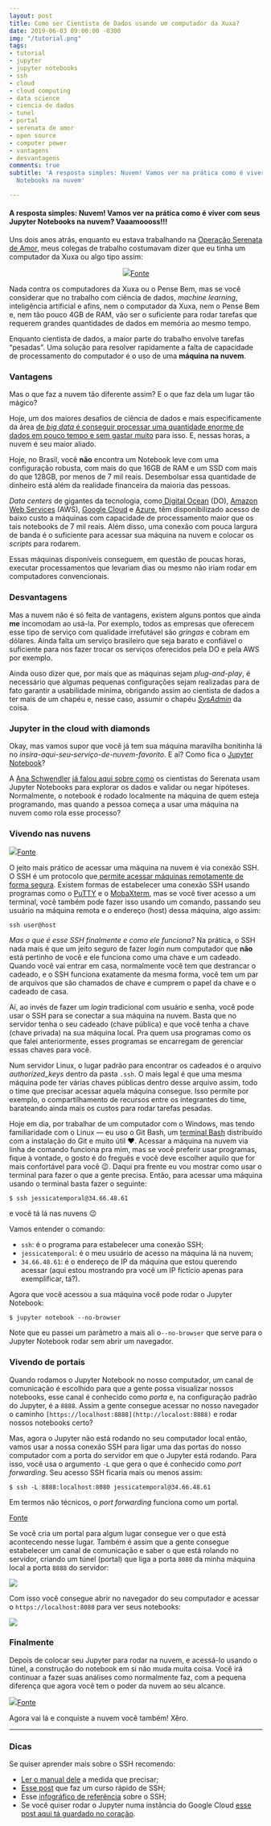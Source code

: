 ```yaml
---
layout: post
title: Como ser Cientista de Dados usando um computador da Xuxa?
date: 2019-06-03 09:00:00 -0300
img: "/tutorial.png"
tags:
- tutorial
- jupyter
- jupyter notebooks
- ssh
- cloud
- cloud computing
- data science
- ciencia de dados
- tunel
- portal
- serenata de amor
- open source
- computer power
- vantagens
- desvantagens
comments: true
subtitle: 'A resposta simples: Nuvem! Vamos ver na prática como é viver com seus Jupyter
  Notebooks na nuvem'

---
```

#### A resposta simples: Nuvem! Vamos ver na prática como é viver com seus Jupyter Notebooks na nuvem? Vaaamoooss!!!

Uns dois anos atrás, enquanto eu estava trabalhando na [Operação Serenata de Amor](https://serenata.ai/), meus colegas de trabalho costumavam dizer que eu tinha um computador da Xuxa ou algo tipo assim: <center><img src="https://cdn-images-1.medium.com/max/800/1*iu4Fht5QlGZcO-V30SjzxQ.jpeg"/><a href="https://upload.wikimedia.org/wikipedia/commons/thumb/1/18/Pense_bem.jpg/1200px-Pense_bem.jpg">Fonte</a></center>

Nada contra os computadores da Xuxa ou o Pense Bem, mas se você considerar que no trabalho com ciência de dados, _machine learning_, inteligência artificial e afins, nem o computador da Xuxa, nem o Pense Bem e, nem tão pouco 4GB de RAM, vão ser o suficiente para rodar tarefas que requerem grandes quantidades de dados em memória ao mesmo tempo.

Enquanto cientista de dados, a maior parte do trabalho envolve tarefas “pesadas”. Uma solução para resolver rapidamente a falta de capacidade de processamento do computador é o uso de uma **máquina na nuvem**.

### Vantagens

Mas o que faz a nuvem tão diferente assim? E o que faz dela um lugar tão mágico?

Hoje, um dos maiores desafios de ciência de dados e mais especificamente da área [de _big data_ é conseguir processar uma quantidade enorme de dados em pouco tempo e sem gastar muito](https://podcast.pizzadedados.com/e/episodio-012-big-data/) para isso. E, nessas horas, a nuvem é seu maior aliado.

Hoje, no Brasil, você **não** encontra um Notebook leve com uma configuração robusta, com mais do que 16GB de RAM e um SSD com mais do que 128GB, por menos de 7 mil reais. Desembolsar essa quantidade de dinheiro está além da realidade financeira da maioria das pessoas.

_Data centers_ de gigantes da tecnologia, como[ Digital Ocean](https://www.digitalocean.com) (DO), [Amazon Web Services](https://aws.amazon.com/free/?sc_channel=PS&sc_campaign=acquisition_BR&sc_publisher=google&sc_medium=english_cloud_computing_hv_b&sc_content=aws_core_e&sc_detail=amazon%20web%20services&sc_category=cloud_computing&sc_segment=188845125590&sc_matchtype=e&sc_country=BR&s_kwcid=AL!4422!3!188845125590!e!!g!!amazon%20web%20services&ef_id=WOL2gwAAAOiSCw9m:20170404012731:s) (AWS), [Google Cloud](https://cloud.google.com/compute/docs/instances/?hl=pt-br) e [Azure](https://azure.microsoft.com/pt-br/), têm disponibilizado acesso de baixo custo a máquinas com capacidade de processamento maior que os tais notebooks de 7 mil reais. Além disso, uma conexão com pouca largura de banda é o suficiente para acessar sua máquina na nuvem e colocar os _scripts_ para rodarem.

Essas máquinas disponíveis conseguem, em questão de poucas horas, executar processamentos que levariam dias ou mesmo não iriam rodar em computadores convencionais.

### Desvantagens

Mas a nuvem não é só feita de vantagens, existem alguns pontos que ainda **me** incomodam ao usá-la. Por exemplo, todos as empresas que oferecem esse tipo de serviço com qualidade irrefutável são _gringas_ e cobram em dólares. Ainda falta um serviço brasileiro que seja barato e confiável o suficiente para nos fazer trocar os serviços oferecidos pela DO e pela AWS por exemplo.

Ainda ouso dizer que, por mais que as máquinas sejam _plug-and-play_, é necessário que algumas pequenas configurações sejam realizadas para de fato garantir a usabilidade mínima, obrigando assim ao cientista de dados a ter mais de um chapéu e, nesse caso, assumir o chapéu [_SysAdmin_](https://pt.m.wikipedia.org/wiki/Administrador_de_sistemas) da coisa.

### Jupyter in the cloud with diamonds

Okay, mas vamos supor que você já tem sua máquina maravilha bonitinha lá no _insira-aqui-seu-serviço-de-nuvem-favorito​_. E aí? Como fica o [Jupyter Notebook](https://jupyter.org/)?

A [Ana Schwendler](https://medium.com/u/a84fab589b6c) [já falou aqui sobre como](https://medium.com/data-science-brigade/validando-hip%C3%B3teses-d51ae1f46052) os cientistas do Serenata usam Jupyter Notebooks para explorar os dados e validar ou negar hipóteses. Normalmente, o notebook é rodado localmente na máquina de quem esteja programando, mas quando a pessoa começa a usar uma máquina na nuvem como rola esse processo?

### Vivendo nas nuvens

![](https://cdn-images-1.medium.com/max/800/1*YK0o59-niSDgu_eCBTsECg.gif)[Fonte](https://media.giphy.com/media/13bGgH9VnEDsuA/giphy.gif)

O jeito mais prático de acessar uma máquina na nuvem é via conexão SSH. O SSH é um protocolo que[ permite acessar máquinas remotamente de forma segura](https://pt.wikipedia.org/wiki/Secure_Shell). Existem formas de estabelecer uma conexão SSH usando programas como o [PuTTY](https://www.putty.org/) e o [MobaXterm](https://mobaxterm.mobatek.net/), mas se você tiver acesso a um terminal, você também pode fazer isso usando um comando, passando seu usuário na máquina remota e o endereço (host) dessa máquina, algo assim:

    ssh user@host

_Mas o que é esse SSH finalmente e como ele funciona?_ Na prática, o SSH nada mais é que um jeito seguro de fazer _login_ num computador que **não** está pertinho de você e ele funciona como uma chave e um cadeado. Quando você vai entrar em casa, normalmente você tem que destrancar o cadeado, e o SSH funciona exatamente da mesma forma, você tem um par de arquivos que são chamados de chave e cumprem o papel da chave e o cadeado de casa.

Aí, ao invés de fazer um _login_ tradicional com usuário e senha, você pode usar o SSH para se conectar a sua máquina na nuvem. Basta que no servidor tenha o seu cadeado (chave pública) e que você tenha a chave (chave privada) na sua máquina local. Pra quem usa programas como os que falei anteriormente, esses programas se encarregam de gerenciar essas chaves para você.

Num servidor Linux, o lugar padrão para encontrar os cadeados é o arquivo _authorized_keys_ dentro da pasta `.ssh`. O mais legal é que uma mesma máquina pode ter várias chaves públicas dentro desse arquivo assim, todo o time que precisar acessar aquela máquina consegue. Isso permite por exemplo, o compartilhamento de recursos entre os integrantes do time, barateando ainda mais os custos para rodar tarefas pesadas.

Hoje em dia, por trabalhar de um computador com o Windows, mas tendo familiaridade com o Linux — eu uso o Git Bash, um [terminal Bash](https://en.wikipedia.org/wiki/Bash_%28Unix_shell%29) distribuído com a instalação do Git e muito útil ❤. Acessar a máquina na nuvem via linha de comando funciona pra mim, mas se você preferir usar programas, fique à vontade, o gosto é do freguês e você deve escolher aquilo que for mais confortável para você 😉. Daqui pra frente eu vou mostrar como usar o terminal para fazer o que a gente precisa. Então, para acessar uma máquina usando o terminal basta fazer o seguinte:

    $ ssh jessicatemporal@34.66.48.61

e você tá lá nas nuvens 😉

Vamos entender o comando:

* `ssh`: é o programa para estabelecer uma conexão SSH;
* `jessicatemporal`: é o meu usuário de acesso na máquina lá na nuvem;
* `34.66.48.61`: é o endereço de IP da máquina que estou querendo acessar (aqui estou mostrando pra você um IP fictício apenas para exemplificar, tá?).

Agora que você acessou a sua máquina você pode rodar o Jupyter Notebook:

    $ jupyter notebook --no-browser

Note que eu passei um parâmetro a mais ali o`--no-browser` que serve para o Jupyter Notebook rodar sem abrir um navegador.

### Vivendo de portais

Quando rodamos o Jupyter Notebook no nosso computador, um canal de comunicação é escolhido para que a gente possa visualizar nossos notebooks, esse canal é conhecido como _porta_ e, na configuração padrão do Jupyter, é a `8888`. Assim a gente consegue acessar no nosso navegador o caminho `[https://localhost:8888](http://localost:8888)` e rodar nossos notebooks certo?

Mas, agora o Jupyter não está rodando no seu computador local então, vamos usar a nossa conexão SSH para ligar uma das portas do nosso computador com a porta do servidor em que o Jupyter está rodando. Para isso, você usa o argumento `-L` que gera o que é conhecido como _port forwarding_. Seu acesso SSH ficaria mais ou menos assim:

    $ ssh -L 8888:localhost:8080 jessicatemporal@34.66.48.61

Em termos não técnicos, o _port forwarding_ funciona como um portal.

[Fonte](https://media.giphy.com/media/12VWf9OaUMlUyc/giphy.gif)

Se você cria um portal para algum lugar consegue ver o que está acontecendo nesse lugar. Também é assim que a gente consegue estabelecer um canal de comunicação e saber o que está rolando no servidor, criando um túnel (portal) que liga a porta `8080` da minha máquina local a porta `8888` do servidor:

![](https://cdn-images-1.medium.com/max/1200/1*J-HKcdqv-XcnH8eit8M7PQ.png)

Com isso você consegue abrir no navegador do seu computador e acessar o `https://localhost:8080` para ver seus notebooks:

![](https://cdn-images-1.medium.com/max/1200/1*zCgW_BhKtuxDiMNSNPix7A.png)

### Finalmente

Depois de colocar seu Jupyter para rodar na nuvem, e acessá-lo usando o túnel, a construção do notebook em si não muda muita coisa. Você irá continuar a fazer suas análises como normalmente faz, com a pequena diferença que agora você tem o poder da nuvem ao seu alcance.

![](https://cdn-images-1.medium.com/max/800/1*5pXyE0DGdhS9GcefQgiBoQ.gif)[Fonte](https://media.giphy.com/media/2xFZQFpPwIcs7Rx3ZF/giphy.gif)

Agora vai lá e conquiste a nuvem você também! Xêro.

***

### Dicas

Se quiser aprender mais sobre o SSH recomendo:

* [Ler o manual dele](https://www.openssh.com/manual.html) a medida que precisar;
* [Esse post](http://www.alexonlinux.com/ssh-crash-course) que faz um curso rápido de SSH;
* Esse [infográfico de referência](http://www.cheat-sheets.org/saved-copy/OpenSSH_quickref.pdf) sobre o SSH;
* Se você quiser rodar o Jupyter numa instância do Google Cloud [esse post aqui tá guardado no coração](https://medium.com/@kn.maragatham09/installing-jupyter-notebook-on-google-cloud-11979e40cd10).